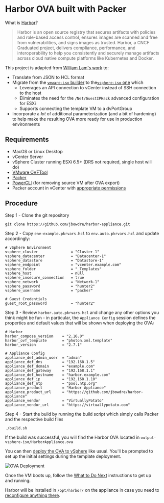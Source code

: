 # Harbor OVA built with Packer

What is [Harbor](https://goharbor.io/)?
> Harbor is an open source registry that secures artifacts with policies and role-based access control, ensures images are scanned and free from vulnerabilities, and signs images as trusted. Harbor, a CNCF Graduated project, delivers compliance, performance, and interoperability to help you consistently and securely manage artifacts across cloud native compute platforms like Kubernetes and Docker.

This project is adapted from [William Lam's work](https://github.com/lamw/harbor-appliance) to:
- Translate from JSON to HCL format
- Migrate from the [`vmware-iso` builder](https://www.packer.io/plugins/builders/vmware/iso) to the[`vsphere-iso` one](https://www.packer.io/plugins/builders/vsphere/vsphere-iso) which
  - Leverages an API connection to vCenter instead of SSH connection to the host
  - Eliminates the need for the `/Net/GuestIPHack` advanced configuration for ESXi
  - Supports connecting the template VM to a dvPortGroup
- Incorporate a *lot* of additional parameterization (and a bit of hardening) to help make the resulting OVA more ready for use in production environments

## Requirements

* MacOS or Linux Desktop
* vCenter Server
* vSphere Cluster running ESXi 6.5+ (DRS not required, single host will do)
* [VMware OVFTool](https://developer.vmware.com/web/tool/4.4.0/ovf)
* [Packer](https://www.packer.io/intro/getting-started/install.html)
* [PowerCLI](https://developer.vmware.com/powercli/installation-guide) (for removing source VM after OVA export)
* Packer account in vCenter with [appropriate permissions](https://www.packer.io/plugins/builders/vsphere/vsphere-iso#required-vsphere-privileges)

## Procedure
Step 1 - Clone the git repository
```
git clone https://github.com/jbowdre/harbor-appliance.git
```

Step 2 - Copy `env-example.pkrvars.hcl` to `env.auto.pkrvars.hcl` and update accordingly:
```
# vSphere Environment
vsphere_cluster               = "Cluster-1"
vsphere_datacenter            = "Datacenter-1"
vsphere_datastore             = "Datastore-1"
vsphere_endpoint              = "vcenter.example.com"
vsphere_folder                = "_Templates"
vsphere_host                  = null
vsphere_insecure_connection   = true
vsphere_network               = "Network-1"
vsphere_password              = "hunter2"
vsphere_username              = "packer"

# Guest Credentials
guest_root_password           = "hunter2"
```

Step 3 - Review `harbor.auto.pkrvars.hcl` and change any other options you think might be fun - in particular, the `Appliance Config` session defines the properties and default values that will be shown when deploying the OVA:
```
# Harbor
harbor_compose_version    = "2.16.0"
harbor_ovf_template       = "photon.xml.template"
harbor_version            = "2.7.1"

# Appliance Config
appliance_def_admin_user  = "admin"
appliance_def_dns         = "192.168.1.5"
appliance_def_domain      = "example.com"
appliance_def_gateway     = "192.168.1.1"
appliance_def_hostname    = "harbor.example.com"
appliance_def_ip          = "192.168.1.10"
appliance_def_ntp         = "pool.ntp.org"
appliance_product         = "Harbor Appliance"
appliance_product_url     = "https://github.com/jbowdre/harbor-appliance"
appliance_vendor          = "VirtuallyPotato"
appliance_vendor_url      = "https://virtuallypotato.com"
```

Step 4 - Start the build by running the build script which simply calls Packer and the respective build files
```
./build.sh
````

If the build was successful, you will find the Harbor OVA located in `output-vsphere-iso/HarborAppliance.ova`

You can then [deploy the OVA to vSphere](https://docs.vmware.com/en/VMware-vSphere/7.0/com.vmware.vsphere.vm_admin.doc/GUID-17BEDA21-43F6-41F4-8FB2-E01D275FE9B4.html) like usual. You'll be prompted to set up the initial settings during the template deployment.

![OVA Deployment](res/ova_deployment.png)

Once the VM boots up, follow the [What to Do Next](https://goharbor.io/docs/2.7.0/install-config/run-installer-script/#what-to-do-next) instructions to get up and running.

Harbor will be installed in `/opt/harbor/` on the appliance in case you need to [reconfigure anything there](https://goharbor.io/docs/2.7.0/install-config/reconfigure-manage-lifecycle/).
